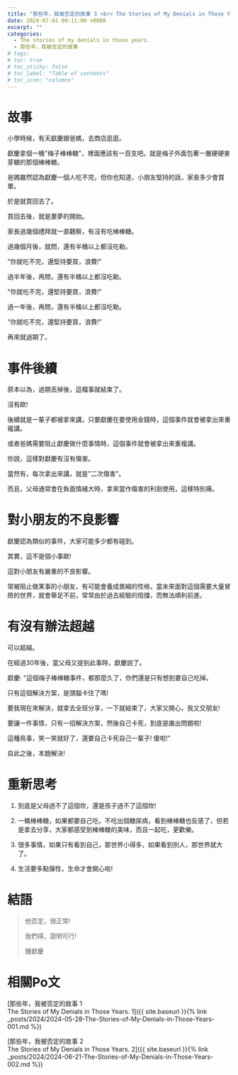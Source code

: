 ```yaml
---
title: "那些年，我被否定的故事 3 <br> The Stories of My Denials in Those Years. 3"
date: 2024-07-01 00:11:00 +0800
excerpt: ""
categories:
  - The stories of my denials in those years.
  - 那些年，我被否定的故事
# tags:
# toc: true
# toc_sticky: false
# toc_label: "Table of contents"
# toc_icon: "columns"
---
```


# 故事

小學時候，有天獻慶跟爸媽，去商店逛逛。

獻慶拿個一桶"梅子棒棒糖"，裡面應該有一百支吧。就是梅子外面包著一層硬硬麥芽糖的那個棒棒糖。

爸媽雖然認為獻慶一個人吃不完，但你也知道，小朋友堅持的話，家長多少會買單。

於是就買回去了。

買回去後，就是噩夢的開始。

家長過幾個禮拜就一直觀察，有沒有吃棒棒糖。

過幾個月後，就問，還有半桶以上都沒吃勒。

"你就吃不完，還堅持要買，浪費!"

過半年後，再問，還有半桶以上都沒吃勒。

"你就吃不完，還堅持要買，浪費!"

過一年後，再問，還有半桶以上都沒吃勒。

"你就吃不完，還堅持要買，浪費!"

再來就過期了。

# 事件後續

原本以為，過期丟掉後，這檔事就結束了。

沒有歐!

後續就是一輩子都被拿來講，只要獻慶在要使用金錢時，這個事件就會被拿出來重複講。

或者爸媽需要阻止獻慶做什麼事情時，這個事件就會被拿出來重複講。

你說，這樣對獻慶有沒有傷害。

當然有，每次拿出來講，就是"二次傷害"。

而且，父母通常會在負面情緒大時，拿來當作傷害的利劍使用，這樣特別痛。

# 對小朋友的不良影響

獻慶認為類似的事件，大家可能多少都有碰到。

其實，這不是個小事歐!

這對小朋友有嚴重的不良影響。

常被阻止做某事的小朋友，有可能會養成畏縮的性格，當未來面對這個需要大量冒險的世界，就會舉足不前，常常由於過去經驗的阻擋，而無法順利前進。

# 有沒有辦法超越

可以超越。

在經過30年後，當父母又提到此事時，獻慶說了。

獻慶: "這個梅子棒棒糖事件，都那麼久了，你們還是只有想到要自己吃掉。

只有這個解決方案，是頭腦卡住了嗎!

要我現在來解決，就拿去全班分享，一下就結束了，大家又開心，我又交朋友!

要讓一件事情，只有一招解決方案，然後自己卡死，到底是誰出問題啦!

這種鳥事，笑一笑就好了，還要自己卡死自己一輩子! 傻啦!"

自此之後，本題解決!

# 重新思考

1. 到底是父母過不了這個坎，還是孩子過不了這個坎!

2. 一桶棒棒糖，如果都要自己吃，不吃出個糖尿病，看到棒棒糖也反感了，但若是拿去分享，大家都感受到棒棒糖的美味，而且一起吃，更歡樂。

3. 很多事情，如果只有看到自己，那世界小得多，如果看到別人，那世界就大了。

4. 生活要多點彈性，生命才會開心啦!

# 結語

> 他否定，很正常!
> 
> 我們得，證明可行!
> 
> 鍾獻慶

# 相關Po文

[那些年，我被否定的故事 1 <br> The Stories of My Denials in Those Years. 1]({{ site.baseurl }}{% link _posts/2024/2024-05-28-The-Stories-of-My-Denials-in-Those-Years-001.md %})

[那些年，我被否定的故事 2 <br> The Stories of My Denials in Those Years. 2]({{ site.baseurl }}{% link _posts/2024/2024-06-21-The-Stories-of-My-Denials-in-Those-Years-002.md %})
